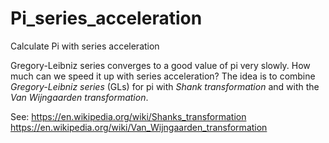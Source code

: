 # Pi_series_acceleration
Calculate Pi with series acceleration

Gregory-Leibniz series converges to a good value of pi very slowly. How much can we speed it up with series acceleration?
The idea is to combine _Gregory-Leibniz series_ (GLs) for pi with _Shank transformation_ and with the _Van Wijngaarden transformation_.

See:
https://en.wikipedia.org/wiki/Shanks_transformation
https://en.wikipedia.org/wiki/Van_Wijngaarden_transformation

